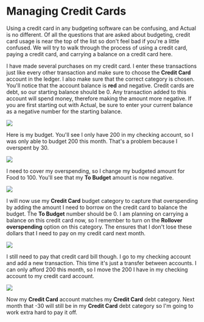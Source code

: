 # Managing Credit Cards

Using a credit card in any budgeting software can be confusing, and Actual is no different. Of all the questions that are asked about budgeting, credit card usage is near the top of the list so don't feel bad if you're a little confused. We will try to walk through the process of using a credit card, paying a credit card, and carrying a balance on a credit card here.

I have made several purchases on my credit card. I enter these transactions just like every other transaction and make sure to choose the **Credit Card** account in the ledger. I also make sure that the correct category is chosen. You'll notice that the account balance is **red** and negative. Credit cards are debt, so our starting balance should be 0. Any transaction added to this account will spend money, therefore making the amount more negative. If you are first starting out with Actual, be sure to enter your current balance as a negative number for the starting balance.

![](/img/credit-cards/credit-1.png)

Here is my budget. You'll see I only have 200 in my checking account, so I was only able to budget 200 this month. That's a problem because I overspent by 30.

![](/img/credit-cards/credit-2.png)

I need to cover my overspending, so I change my budgeted amount for Food to 100. You'll see that my **To Budget** amount is now negative.

![](/img/credit-cards/credit-3.png)

I will now use my **Credit Card** budget category to capture that overspending by adding the amount I need to borrow on the credit card to balance the budget. The **To Budget** number should be 0. I am planning on carrying a balance on this credit card now, so I remember to turn on the **Rollover overspending** option on this category. The ensures that I don't lose these dollars that I need to pay on my credit card next month.

![](/img/credit-cards/credit-4.png)

I still need to pay that credit card bill though. I go to my checking account and add a new transaction. This time it's just a transfer between accounts. I can only afford 200 this month, so I move the 200 I have in my checking account to my credit card account.

![](/img/credit-cards/credit-5.png)

Now my **Credit Card** account matches my **Credit Card** debt category. Next month that -30 will still be in my **Credit Card** debt category so I'm going to work extra hard to pay it off.
